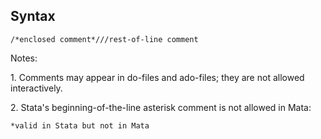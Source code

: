 ## Syntax

`/*enclosed comment*///rest-of-line comment`

Notes:

1\. Comments may appear in do-files and ado-files; they are not allowed
interactively.

2\. Stata's beginning-of-the-line asterisk comment is not allowed in
Mata:

`*valid in Stata but not in Mata`
